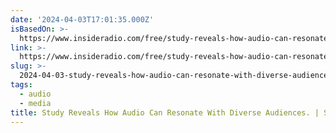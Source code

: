 ```yaml
---
date: '2024-04-03T17:01:35.000Z'
isBasedOn: >-
  https://www.insideradio.com/free/study-reveals-how-audio-can-resonate-with-diverse-audiences/article_44b1e59a-f0bc-11ee-a783-27dbf764b7f0.html
link: >-
  https://www.insideradio.com/free/study-reveals-how-audio-can-resonate-with-diverse-audiences/article_44b1e59a-f0bc-11ee-a783-27dbf764b7f0.html
slug: >-
  2024-04-03-study-reveals-how-audio-can-resonate-with-diverse-audiences-or-story-or-insi
tags:
  - audio
  - media
title: Study Reveals How Audio Can Resonate With Diverse Audiences. | Story | insi
---
```


